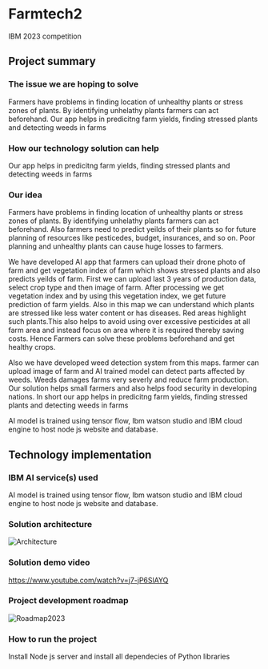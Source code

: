 # Farmtech2
IBM 2023 competition
## Project summary

### The issue we are hoping to solve
Farmers have problems in finding location of unhealthy plants or stress zones of plants. By identifying unhelathy plants farmers can act beforehand. Our app helps in predicitng farm yields, finding stressed plants and detecting weeds in farms  


### How our technology solution can help
Our app helps in predicitng farm yields, finding stressed plants and detecting weeds in farms


### Our idea
Farmers have problems in finding location of unhealthy plants or stress zones of plants. By identifying unhelathy plants farmers can act beforehand. 
Also farmers need to predict yeilds of their plants so for future planning of resources like pesticedes, budget, insurances, and so on. Poor planning and unhealthy plants can cause huge losses to farmers. 

We have developed AI app that farmers can upload their drone photo of farm and get vegetation index of farm which shows stressed plants and also predicts yeilds of farm. First we can upload last 3 years of  production data, select crop type and then image of farm. After processing we get vegetation index and by using this vegetation index, we get future prediction of farm yields. Also in this map we can understand which plants are stressed like less water content or has diseases. Red areas highlight such plants.This also helps to avoid using over excessive pesticides at all farm area and instead focus on area where it is required thereby saving costs. Hence Farmers can solve these problems beforehand and get healthy crops.

Also we have developed weed detection system from this maps. farmer can upload image of farm and AI trained model can detect parts affected by weeds. Weeds damages farms very severly and reduce farm production. Our solution helps small farmers and also helps food security in developing nations. In short our app helps in predicitng farm yields, finding stressed plants and detecting weeds in farms  

AI model is trained using tensor flow, Ibm watson studio and IBM cloud engine to host node js website and  database.  



## Technology implementation

### IBM AI service(s) used
AI model is trained using tensor flow, Ibm watson studio and IBM cloud engine to host node js website and  database.


### Solution architecture
![Architecture](https://github.com/Indrajeet619/Farmtech2/assets/31442399/5445209b-9a13-4e3a-ab33-41a092e96093)



### Solution demo video
https://www.youtube.com/watch?v=j7-jP6SlAYQ 


### Project development roadmap
![Roadmap2023](https://github.com/Indrajeet619/Farmtech2/assets/31442399/38aba41e-050f-4468-853e-9c33496a1cdc)



### How to run the project

Install Node js server and install all dependecies of Python libraries 

